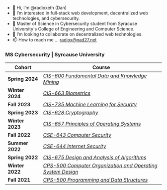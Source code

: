 - 👋 Hi, I’m @radioxeth (Dan)
- 👀 I’m interested in full-stack web development, decentralized web technologies, and cybersecurity.
- 🌱 Master of Science in Cybersecurity student from Syracuse University's College of Engineering and Computer Science.
- 💞️ I’m looking to collaborate on decentralized web technologies.
- 📫 How to reach me ... radiox@nad27.net

<!---
radioxeth/radioxeth is a ✨ special ✨ repository because its `README.md` (this file) appears on your GitHub profile.
You can click the Preview link to take a look at your changes.
--->
### MS Cybersecurity | Syrcause University

|Cohort|Course|
|---|---|
|**Spring 2024**|*[CIS-600 Fundamental Data and Knowledge Mining](https://github.com/radioxeth/cis-600-fundamental-data-and-knowledge-mining?blob/main/README.md#cis-600-fundamental-data-and-knowledge-mining)*|
|**Winter 2024**|*[CIS-663 Biometrics](https://github.com/radioxeth/cis-663-biometrics/blob/main/README.md#cis-663-biometrics)*|
|**Fall 2023**|*[CIS-735 Machine Learning for Security](https://github.com/radioxeth/cis-735-machine-learning-for-security/blob/main/README.md#cis-735-machine-learning-for-security)*|
|**Spring 2023**|*[CIS-628 Cryptography](https://github.com/radioxeth/cis-628-cryptography/blob/main/README.md#cis-628-cryptography)*|
|**Winter 2023**|*[CIS-657 Principles of Operating Systems](https://github.com/radioxeth/cis-657-principles-of-operating-systems/blob/main/README.md#cis-657-principles-of-operating-systems)*|
|**Fall 2022**|[*CSE-643 Computer Security*](https://github.com/radioxeth/cse-643-computer-security/blob/main/README.md#cse-643-computer-security)|
|**Summer 2022**|[*CSE-644 Internet Security*](https://github.com/radioxeth/cse-644-internet-security/blob/main/README.md#cse-644-internet-security)|
|**Spring 2022**|[*CIS-675 Design and Analysis of Algorithms*](https://github.com/radioxeth/cis-675-algorithms)|
|**Winter 2022**|[*CPS-500 Computer Organization and Operating System Design*](https://github.com/radioxeth/cps-500-computer-organization-and-os-design)|
|**Fall 2021**|[*CPS-500 Programming and Data Structures*](https://github.com/radioxeth/cps-500-programming-and-data-structures)|
